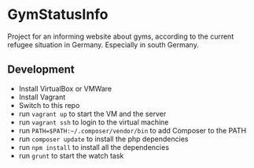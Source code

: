 # GymStatusInfo
Project for an informing website about gyms, according to the current refugee situation in Germany. Especially in south Germany.

## Development

- Install VirtualBox or VMWare
- Install Vagrant
- Switch to this repo
- run `vagrant up` to start the VM and the server
- run `vagrant ssh` to login to the virtual machine
- run `PATH=$PATH:~/.composer/vendor/bin` to add Composer to the PATH
- run `composer update` to install the php dependencies
- run `npm install` to install all the dependencies
- run `grunt` to start the watch task